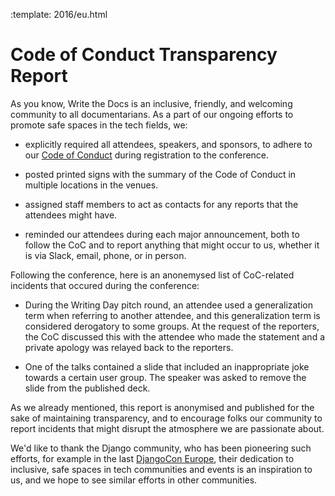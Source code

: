 :template: 2016/eu.html

Code of Conduct Transparency Report
===================================

As you know, Write the Docs is an inclusive, friendly, and welcoming community to
all documentarians. As a part of our ongoing efforts to promote safe spaces in the
tech fields, we:

* explicitly required all attendees, speakers, and sponsors, to
adhere to our [Code of Conduct](http://www.writethedocs.org/code-of-conduct/) during
registration to the conference.

* posted printed signs with the summary of the Code of Conduct in multiple locations
in the venues.

* assigned staff members to act as contacts for any reports that the attendees might have.

* reminded our attendees during each major announcement, both to follow the CoC and
to report anything that might occur to us, whether it is via Slack, email, phone, or
in person.

Following the conference, here is an anonemysed list of CoC-related incidents that occured
during the conference:

* During the Writing Day pitch round, an attendee used a generalization term when
referring to another attendee, and this generalization term is considered derogatory
to some groups. At the request of the reporters, the CoC discussed this with the attendee
who made the statement and a private apology was relayed back to the reporters.

* One of the talks contained a slide that included an inappropriate joke towards
a certain user group. The speaker was asked to remove the slide from the published deck.

As we already mentioned, this report is anonymised and published for the sake of
maintaining transparency, and to encourage folks our community to report incidents
that might disrupt the atmosphere we are passionate about.

We'd like to thank the Django community, who has been pioneering such efforts, for
example in the last [DjangoCon Europe](https://2016.djangocon.eu/blog/article/2016-04-11-coc-transparency-report/),
their dedication to inclusive, safe spaces in tech communities and events is an
inspiration to us, and we hope to see similar efforts in other communities.
